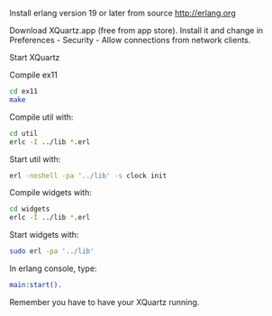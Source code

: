 Install erlang version 19 or later from source http://erlang.org

Download XQuartz.app (free from app store). Install it and change in Preferences - Security - Allow connections from network clients.

Start XQuartz

Compile ex11
```bash
cd ex11
make
```
Compile util with:
```bash
cd util
erlc -I ../lib *.erl
```
Start util with:
```bash
erl -noshell -pa '../lib' -s clock init
```

Compile widgets with:
```bash
cd widgets
erlc -I ../lib *.erl
```
Start widgets with:
```bash
sudo erl -pa '../lib'
```
In erlang console, type:
```erlang
main:start().
```

Remember you have to have your XQuartz running. 

